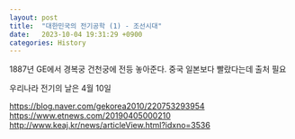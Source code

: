 ```yaml
---
layout: post
title:  "대한민국의 전기공학 (1) - 조선시대"
date:   2023-10-04 19:31:29 +0900
categories: History
---
```


1887년 GE에서 경복궁 건천궁에 전등 놓아준다.
중국 일본보다 빨랐다는데 출처 필요

우리나라 전기의 날은 4월 10일


https://blog.naver.com/gekorea2010/220753293954
https://www.etnews.com/20190405000210
http://www.keaj.kr/news/articleView.html?idxno=3536